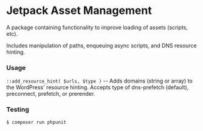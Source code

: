 # Jetpack Asset Management

A package containing functionality to improve loading of assets (scripts, etc).

Includes manipulation of paths, enqueuing async scripts, and DNS resource hinting.

### Usage
`::add_resource_hint( $urls, $type )` -- Adds domains (string or array) to the WordPress' resource hinting. Accepts type of dns-prefetch (default), preconnect, prefetch, or prerender. 

### Testing

```bash
$ composer run phpunit
```

